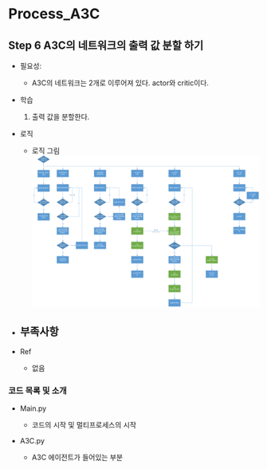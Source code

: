 # Process_A3C
## Step 6 A3C의 네트워크의 출력 값 분할 하기

- 필요성:
    - A3C의 네트워크는 2개로 이루어져 있다. actor와 critic이다.

- 학습
    1. 출력 값을 분할한다.
    
- 로직
    - 로직 그림 
    ![로직](로직.png)
    
- 부족사항
    - 
    
- Ref
    - 없음
   
### 코드 목록 및 소개
- Main.py
    - 코드의 시작 및 멀티프로세스의 시작
    
- A3C.py
    - A3C 에이전트가 들어있는 부분
